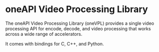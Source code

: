 # oneAPI Video Processing Library

The oneAPI Video Processing Library (oneVPL) provides a single video processing
API for encode, decode, and video processing that works across a wide range of
accelerators.

It comes with bindings for C, C++, and Python.
